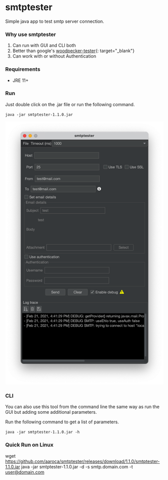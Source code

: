 # smtptester
Simple java app to test smtp server connection.

### Why use smtptester
1. Can run with GUI and CLI both
2. Better than google's [woodpecker-tester](https://code.google.com/archive/p/woodpecker-tester/){: target="_blank"}
3. Can work with or without Authentication

### Requirements

* JRE 11+

### Run

Just double click on the .jar file or run the following command.

`java -jar smtptester-1.1.0.jar`

![smtptester ui](./screenshots/smtptester.png)

### CLI

You can also use this tool from the command line the same way as run the GUI but adding some additional parameters.

Run the following command to get a list of parameters.

`java -jar smtptester-1.1.0.jar -h`

### Quick Run on Linux
wget https://github.com/aaroca/smtptester/releases/download/1.1.0/smtptester-1.1.0.jar
java -jar smtptester-1.1.0.jar -d -s smtp.domain.com -t user@domain.com
